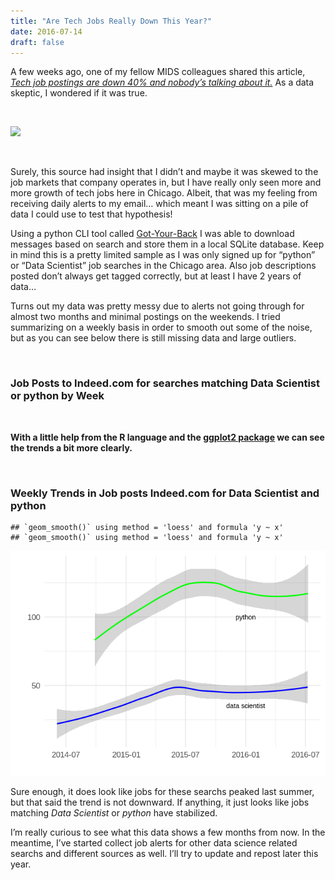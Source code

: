 ```yaml
---
title: "Are Tech Jobs Really Down This Year?"
date: 2016-07-14
draft: false
---
```


A few weeks ago, one of my fellow MIDS colleagues shared this article,
*[Tech job postings are down 40% and nobody’s talking about
it.](https://medium.com/@cameronmoll/tech-hiring-is-down-40-and-nobodys-talking-about-it-3d6f658d9faf#.tsoc36d6g)*
As a data skeptic, I wondered if it was true.

<br>

![](https://cdn-images-1.medium.com/max/800/1*ptKtTWdeh0XfGPrWsrPt0A.png)

<br>

Surely, this source had insight that I didn’t and maybe it was skewed to
the job markets that company operates in, but I have really only seen
more and more growth of tech jobs here in Chicago. Albeit, that was my
feeling from receiving daily alerts to my email… which meant I was
sitting on a pile of data I could use to test that hypothesis!

Using a python CLI tool called
[Got-Your-Back](https://github.com/jay0lee/got-your-back/wiki) I was
able to download messages based on search and store them in a local
SQLite database. Keep in mind this is a pretty limited sample as I was
only signed up for “python” or “Data Scientist” job searches in the
Chicago area. Also job descriptions posted don’t always get tagged
correctly, but at least I have 2 years of data…

Turns out my data was pretty messy due to alerts not going through for
almost two months and minimal postings on the weekends. I tried
summarizing on a weekly basis in order to smooth out some of the noise,
but as you can see below there is still missing data and large outliers.

<br>

### Job Posts to Indeed.com for searches matching Data Scientist or python by Week

<!--html_preserve-->

<script type="application/json" data-for="htmlwidget-581dc5e15d66ef9585b2">{"x":{"attrs":{"axes":{"x":{"pixelsPerLabel":60,"drawGrid":false},"y":{"drawGrid":false}},"labels":["week","Data Scientist","python"],"legend":"auto","retainDateWindow":false,"showRangeSelector":true,"rangeSelectorHeight":40,"rangeSelectorPlotFillColor":" #A7B1C4","rangeSelectorPlotStrokeColor":"#808FAB","interactionModel":"Dygraph.Interaction.defaultModel"},"scale":"weekly","annotations":[],"shadings":[],"events":[],"format":"date","data":[["2014-06-04T00:00:00.000Z","2014-06-11T00:00:00.000Z","2014-06-18T00:00:00.000Z","2014-06-25T00:00:00.000Z","2014-07-02T00:00:00.000Z","2014-07-09T00:00:00.000Z","2014-07-16T00:00:00.000Z","2014-07-23T00:00:00.000Z","2014-07-30T00:00:00.000Z","2014-08-06T00:00:00.000Z","2014-08-13T00:00:00.000Z","2014-08-20T00:00:00.000Z","2014-08-27T00:00:00.000Z","2014-09-03T00:00:00.000Z","2014-09-10T00:00:00.000Z","2014-09-17T00:00:00.000Z","2014-09-24T00:00:00.000Z","2014-09-27T00:00:00.000Z","2014-10-01T00:00:00.000Z","2014-10-08T00:00:00.000Z","2014-10-15T00:00:00.000Z","2014-10-22T00:00:00.000Z","2014-10-29T00:00:00.000Z","2014-11-05T00:00:00.000Z","2014-11-12T00:00:00.000Z","2014-11-19T00:00:00.000Z","2014-11-26T00:00:00.000Z","2014-12-03T00:00:00.000Z","2014-12-10T00:00:00.000Z","2014-12-17T00:00:00.000Z","2014-12-24T00:00:00.000Z","2014-12-31T00:00:00.000Z","2015-01-01T00:00:00.000Z","2015-01-08T00:00:00.000Z","2015-01-15T00:00:00.000Z","2015-01-22T00:00:00.000Z","2015-01-29T00:00:00.000Z","2015-02-05T00:00:00.000Z","2015-02-12T00:00:00.000Z","2015-02-19T00:00:00.000Z","2015-02-26T00:00:00.000Z","2015-03-05T00:00:00.000Z","2015-03-12T00:00:00.000Z","2015-03-19T00:00:00.000Z","2015-03-26T00:00:00.000Z","2015-04-02T00:00:00.000Z","2015-04-09T00:00:00.000Z","2015-04-10T00:00:00.000Z","2015-04-16T00:00:00.000Z","2015-04-23T00:00:00.000Z","2015-04-30T00:00:00.000Z","2015-05-07T00:00:00.000Z","2015-05-14T00:00:00.000Z","2015-05-21T00:00:00.000Z","2015-05-28T00:00:00.000Z","2015-06-04T00:00:00.000Z","2015-06-11T00:00:00.000Z","2015-06-18T00:00:00.000Z","2015-06-19T00:00:00.000Z","2015-06-25T00:00:00.000Z","2015-07-02T00:00:00.000Z","2015-07-09T00:00:00.000Z","2015-07-16T00:00:00.000Z","2015-07-23T00:00:00.000Z","2015-07-30T00:00:00.000Z","2015-08-06T00:00:00.000Z","2015-08-13T00:00:00.000Z","2015-08-20T00:00:00.000Z","2015-08-27T00:00:00.000Z","2015-09-03T00:00:00.000Z","2015-09-10T00:00:00.000Z","2015-09-17T00:00:00.000Z","2015-09-24T00:00:00.000Z","2015-10-01T00:00:00.000Z","2015-10-08T00:00:00.000Z","2015-10-15T00:00:00.000Z","2015-10-22T00:00:00.000Z","2015-10-29T00:00:00.000Z","2015-11-05T00:00:00.000Z","2015-11-12T00:00:00.000Z","2015-11-19T00:00:00.000Z","2015-11-27T00:00:00.000Z","2015-11-28T00:00:00.000Z","2015-12-03T00:00:00.000Z","2015-12-04T00:00:00.000Z","2015-12-10T00:00:00.000Z","2015-12-17T00:00:00.000Z","2015-12-24T00:00:00.000Z","2015-12-25T00:00:00.000Z","2015-12-31T00:00:00.000Z","2016-01-01T00:00:00.000Z","2016-01-08T00:00:00.000Z","2016-01-15T00:00:00.000Z","2016-01-22T00:00:00.000Z","2016-01-29T00:00:00.000Z","2016-02-05T00:00:00.000Z","2016-02-12T00:00:00.000Z","2016-02-13T00:00:00.000Z","2016-02-19T00:00:00.000Z","2016-02-20T00:00:00.000Z","2016-02-26T00:00:00.000Z","2016-03-04T00:00:00.000Z","2016-03-05T00:00:00.000Z","2016-03-12T00:00:00.000Z","2016-03-18T00:00:00.000Z","2016-03-19T00:00:00.000Z","2016-03-25T00:00:00.000Z","2016-04-01T00:00:00.000Z","2016-04-02T00:00:00.000Z","2016-05-28T00:00:00.000Z","2016-06-03T00:00:00.000Z","2016-06-10T00:00:00.000Z","2016-06-17T00:00:00.000Z","2016-06-24T00:00:00.000Z","2016-07-01T00:00:00.000Z","2016-07-08T00:00:00.000Z","2016-07-09T00:00:00.000Z"],[30,16,23,24,36,24,31,18,16,23,24,31,19,22,34,21,24,null,64,34,35,31,28,26,28,20,13,33,35,29,17,5,17,30,38,32,27,29,62,69,62,66,55,72,58,49,54,null,49,28,45,56,29,31,31,56,51,37,null,29,30,50,39,58,49,45,37,61,51,53,57,48,59,55,50,61,66,44,33,52,38,2,null,null,41,59,68,null,6,8,54,25,37,42,52,62,null,54,null,55,37,null,32,32,null,78,66,50,null,28,31,50,60,43,61,48,null],[null,null,null,null,null,null,null,null,null,null,null,null,null,null,null,null,null,50,118,107,94,90,82,71,93,129,69,84,118,108,56,10,96,96,114,128,109,106,117,123,136,147,119,125,105,97,null,115,92,97,118,118,140,81,136,137,124,null,100,99,93,142,118,116,159,124,140,120,114,97,137,155,144,135,137,152,129,133,87,153,128,null,94,152,null,87,98,60,null,null,81,113,102,114,110,155,150,null,111,null,108,117,null,66,125,null,139,null,105,58,125,142,127,149,118,null,100]]},"evals":["attrs.interactionModel"],"jsHooks":[]}</script>
<!--/html_preserve-->

<br>

**With a little help from the R language and the [ggplot2
package](http://docs.ggplot2.org/current/) we can see the trends a bit
more clearly.**

<br>

### Weekly Trends in Job posts Indeed.com for Data Scientist and python

    ## `geom_smooth()` using method = 'loess' and formula 'y ~ x'
    ## `geom_smooth()` using method = 'loess' and formula 'y ~ x'

![](tech-jobs_files/figure-markdown_strict/unnamed-chunk-2-1.png)

Sure enough, it does look like jobs for these searchs peaked last
summer, but that said the trend is not downward. If anything, it just
looks like jobs matching *Data Scientist* or *python* have stabilized.

I’m really curious to see what this data shows a few months from now. In
the meantime, I’ve started collect job alerts for other data science
related searchs and different sources as well. I’ll try to update and
repost later this year.
